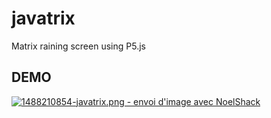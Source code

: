 # javatrix
Matrix raining screen using P5.js

## DEMO
<a href="http://www.noelshack.com/2017-09-1488210854-javatrix.png"><img src="http://image.noelshack.com/minis/2017/09/1488210854-javatrix.png" border="0" alt="1488210854-javatrix.png - envoi d'image avec NoelShack" title="1488210854-javatrix.png"/></a>
